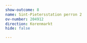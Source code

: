 ```yaml
---
show-outcome: 8
name: Sint-Pietersstation perron 2
ov-number: 204912
direction: Korenmarkt
hide: false

---
```

